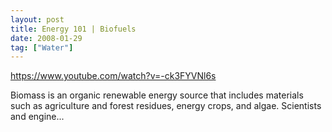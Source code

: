```yaml
---
layout: post
title: Energy 101 | Biofuels
date: 2008-01-29
tag: ["Water"]
---
```


https://www.youtube.com/watch?v=-ck3FYVNl6s  

Biomass is an organic renewable energy source that includes materials such as agriculture and forest residues, energy crops, and algae. Scientists and engine...